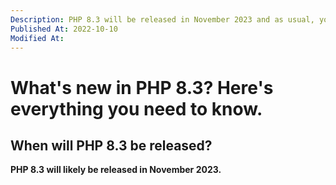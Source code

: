 ```yaml
---
Description: PHP 8.3 will be released in November 2023 and as usual, you need to be upn to date with new features and breaking changes for easy transitions.
Published At: 2022-10-10
Modified At:
---
```


# What's new in PHP 8.3? Here's everything you need to know.

## When will PHP 8.3 be released?

**PHP 8.3 will likely be released in November 2023.**
